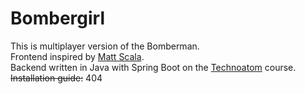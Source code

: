 # Bombergirl

This is multiplayer version of the Bomberman.<br>
Frontend inspired by <a href=https://github.com/MattSkala/html5-bombergirl>Matt Scala</a>.<br>
Backend written in Java with Spring Boot on the <a href=https://github.com/rybalkinsd/atom>Technoatom</a> course.<br>
<del>Installation guide:</del> 404
